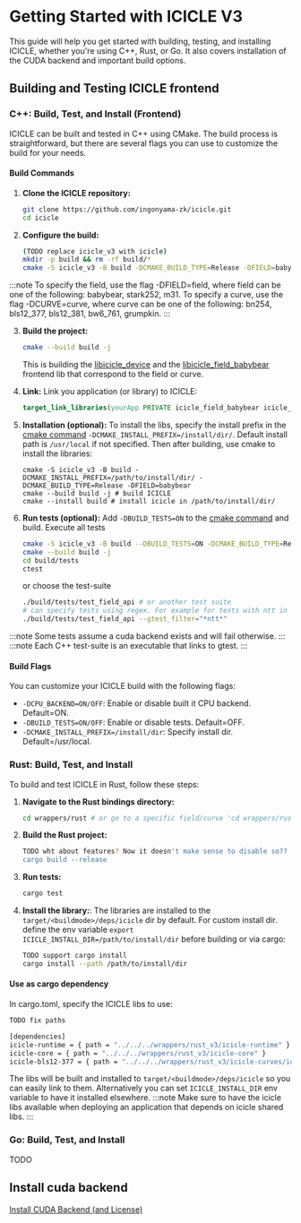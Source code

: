 
# Getting Started with ICICLE V3

This guide will help you get started with building, testing, and installing ICICLE, whether you're using C++, Rust, or Go. It also covers installation of the CUDA backend and important build options.

## Building and Testing ICICLE frontend

### C++: Build, Test, and Install (Frontend)

ICICLE can be built and tested in C++ using CMake. The build process is straightforward, but there are several flags you can use to customize the build for your needs.

#### Build Commands

1. **Clone the ICICLE repository:**
   ```bash
   git clone https://github.com/ingonyama-zk/icicle.git
   cd icicle
   ```

2. **Configure the build:**
   ```bash
   (TODO replace icicle_v3 with icicle)
   mkdir -p build && rm -rf build/*
   cmake -S icicle_v3 -B build -DCMAKE_BUILD_TYPE=Release -DFIELD=babybear
   ```

:::note
	To specify the field, use the flag -DFIELD=field, where field can be one of the following: babybear, stark252, m31.
	To specify a curve, use the flag -DCURVE=curve, where curve can be one of the following: bn254, bls12_377, bls12_381, bw6_761, grumpkin.
:::

3. **Build the project:**
   ```bash
   cmake --build build -j
   ```
   This is building the [libicicle_device](./libraries.md#icicle-device) and the [libicicle_field_babybear](./libraries.md#icicle-core) frontend lib that correspond to the field or curve.

4. **Link:**
   Link you application (or library) to ICICLE:
   ```cmake
   target_link_libraries(yourApp PRIVATE icicle_field_babybear icicle_device)
   ```


5. **Installation (optional):**
   To install the libs, specify the install prefix in the [cmake command](./getting_started.md#build-commands)
   `-DCMAKE_INSTALL_PREFIX=/install/dir/`. Default install path is `/usr/local` if not specified.
   Then after building, use cmake to install the libraries:
   ```
   cmake -S icicle_v3 -B build -DCMAKE_INSTALL_PREFIX=/path/to/install/dir/ -DCMAKE_BUILD_TYPE=Release -DFIELD=babybear
   cmake --build build -j # build ICICLE
   cmake --install build # install icicle in /path/to/install/dir/
   ```

6. **Run tests (optional):**
   Add `-DBUILD_TESTS=ON` to the [cmake command](./getting_started.md#build-commands) and build.
   Execute all tests
   ```bash
   cmake -S icicle_v3 -B build --DBUILD_TESTS=ON -DCMAKE_BUILD_TYPE=Release -DFIELD=babybear
   cmake --build build -j
   cd build/tests
   ctest
   ```
   or choose the test-suite
   ```bash
   ./build/tests/test_field_api # or another test suite
   # can specify tests using regex. For example for tests with ntt in the name:
   ./build/tests/test_field_api --gtest_filter="*ntt*"
   ```
:::note
Some tests assume a cuda backend exists and will fail otherwise.
:::
:::note
Each C++ test-suite is an executable that links to gtest.
:::

#### Build Flags

You can customize your ICICLE build with the following flags:

- `-DCPU_BACKEND=ON/OFF`: Enable or disable built it CPU backend. Default=ON.
- `-DBUILD_TESTS=ON/OFF`: Enable or disable tests. Default=OFF.
- `-DCMAKE_INSTALL_PREFIX=/install/dir`: Specify install dir. Default=/usr/local.

### Rust: Build, Test, and Install

To build and test ICICLE in Rust, follow these steps:

1. **Navigate to the Rust bindings directory:**
   ```bash
   cd wrappers/rust # or go to a specific field/curve 'cd wrappers/rust/icicle-fields/icicle-babybear'
   ```

2. **Build the Rust project:**
   ```bash
   TODO wht about features? Now it doesn't make sense to disable so??
   cargo build --release
   ```

3. **Run tests:**
   ```bash
   cargo test
   ```

4. **Install the library:**: The libraries are installed to the `target/<buildmode>/deps/icicle` dir by default. For custom install dir. define the env variable `export ICICLE_INSTALL_DIR=/path/to/install/dir` before building or via cargo:
   ```bash
   TODO support cargo install
   cargo install --path /path/to/install/dir
   ```

#### Use as cargo dependency

In cargo.toml, specify the ICICLE libs to use:

```bash
TODO fix paths

[dependencies]
icicle-runtime = { path = "../../../wrappers/rust_v3/icicle-runtime" }
icicle-core = { path = "../../../wrappers/rust_v3/icicle-core" }
icicle-bls12-377 = { path = "../../../wrappers/rust_v3/icicle-curves/icicle-bls12-377" }
```

The libs will be built and installed to `target/<buildmode>/deps/icicle` so you can easily link to them. Alternatively you can set `ICICLE_INSTALL_DIR` env variable to have it installed elsewhere.
:::note
Make sure to have the icicle libs available when deploying an application that depends on icicle shared libs.
:::

### Go: Build, Test, and Install
TODO

## Install cuda backend

[Install CUDA Backend (and License)](./install_cuda_backend.md#installation)